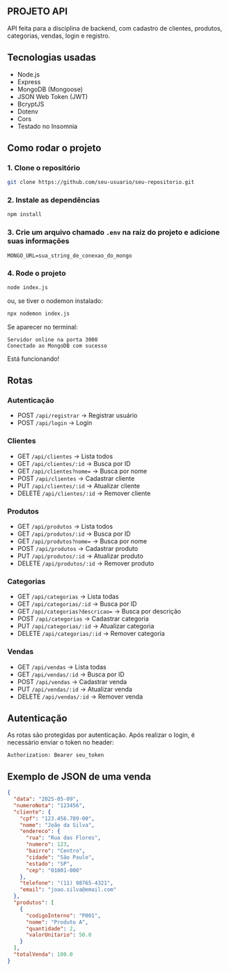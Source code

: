 
## PROJETO API

API feita para a disciplina de backend, com cadastro de clientes, produtos, categorias, vendas, login e registro.

## Tecnologias usadas

- Node.js
- Express
- MongoDB (Mongoose)
- JSON Web Token (JWT)
- BcryptJS
- Dotenv
- Cors
- Testado no Insomnia

## Como rodar o projeto

### 1. Clone o repositório

```bash
git clone https://github.com/seu-usuario/seu-repositorio.git
```

### 2. Instale as dependências

```bash
npm install
```

### 3. Crie um arquivo chamado `.env` na raiz do projeto e adicione suas informações

```env
MONGO_URL=sua_string_de_conexao_do_mongo
```

### 4. Rode o projeto

```bash
node index.js
```

ou, se tiver o nodemon instalado:

```bash
npx nodemon index.js
```

Se aparecer no terminal:

```
Servidor online na porta 3000
Conectado ao MongoDB com sucesso
```

Está funcionando!

## Rotas

### Autenticação

- POST `/api/registrar` → Registrar usuário
- POST `/api/login` → Login

### Clientes

- GET `/api/clientes` → Lista todos
- GET `/api/clientes/:id` → Busca por ID
- GET `/api/clientes?nome=` → Busca por nome
- POST `/api/clientes` → Cadastrar cliente
- PUT `/api/clientes/:id` → Atualizar cliente
- DELETE `/api/clientes/:id` → Remover cliente

### Produtos

- GET `/api/produtos` → Lista todos
- GET `/api/produtos/:id` → Busca por ID
- GET `/api/produtos?nome=` → Busca por nome
- POST `/api/produtos` → Cadastrar produto
- PUT `/api/produtos/:id` → Atualizar produto
- DELETE `/api/produtos/:id` → Remover produto

### Categorias

- GET `/api/categorias` → Lista todas
- GET `/api/categorias/:id` → Busca por ID
- GET `/api/categorias?descricao=` → Busca por descrição
- POST `/api/categorias` → Cadastrar categoria
- PUT `/api/categorias/:id` → Atualizar categoria
- DELETE `/api/categorias/:id` → Remover categoria

### Vendas

- GET `/api/vendas` → Lista todas
- GET `/api/vendas/:id` → Busca por ID
- POST `/api/vendas` → Cadastrar venda
- PUT `/api/vendas/:id` → Atualizar venda
- DELETE `/api/vendas/:id` → Remover venda

## Autenticação

As rotas são protegidas por autenticação. Após realizar o login, é necessário enviar o token no header:

```
Authorization: Bearer seu_token
```

## Exemplo de JSON de uma venda

```json
{
  "data": "2025-05-09",
  "numeroNota": "123456",
  "cliente": {
    "cpf": "123.456.789-00",
    "nome": "João da Silva",
    "endereco": {
      "rua": "Rua das Flores",
      "numero": 123,
      "bairro": "Centro",
      "cidade": "São Paulo",
      "estado": "SP",
      "cep": "01001-000"
    },
    "telefone": "(11) 98765-4321",
    "email": "joao.silva@email.com"
  },
  "produtos": [
    {
      "codigoInterno": "P001",
      "nome": "Produto A",
      "quantidade": 2,
      "valorUnitario": 50.0
    }
  ],
  "totalVenda": 100.0
}
```
